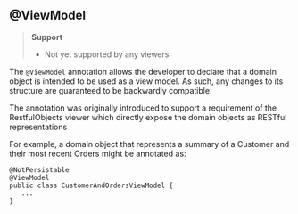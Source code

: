 @ViewModel
----------

> **Support**
> 
> * Not yet supported by any viewers

The `@ViewModel` annotation allows the developer to declare that a domain
object is intended to be used as a view model. As such, any changes to
its structure are guaranteed to be backwardly compatible.

The annotation was originally introduced to support a requirement of the
RestfulObjects viewer which directly expose the domain objects as
RESTful representations

For example, a domain object that represents a summary of a Customer and
their most recent Orders might be annotated as:

    @NotPersistable
    @ViewModel
    public class CustomerAndOrdersViewModel {
       ...
    }
